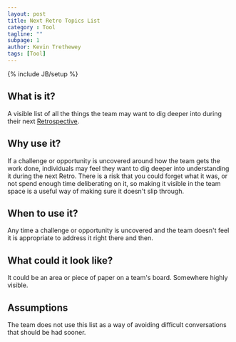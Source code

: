 ```yaml
---
layout: post
title: Next Retro Topics List
category : Tool
tagline: ""
subpage: 1
author: Kevin Trethewey
tags: [Tool]
---
```

{% include JB/setup %}

## What is it?  
A visible list of all the things the team may want to dig deeper into during their next [Retrospective](/practice/TeamRetrospective).

## Why use it?
If a challenge or opportunity is uncovered around how the team gets the work done, individuals may feel they want to dig deeper into understanding it during the next Retro. There is a risk that you could forget what it was, or not spend enough time deliberating on it, so making it visible in the team space is a useful way of making sure it doesn't slip through.

## When to use it?
Any time a challenge or opportunity is uncovered and the team doesn't feel it is appropriate to address it right there and then.

## What could it look like?
It could be an area or piece of paper on a team's board. Somewhere highly visible. 

## Assumptions
The team does not use this list as a way of avoiding difficult conversations that should be had sooner.

